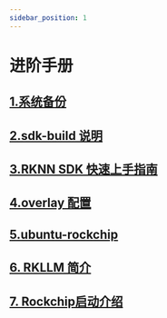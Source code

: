 ```yaml
---
sidebar_position: 1
---
```


# 进阶手册

## [1.系统备份](./advanced-manual/backup)

## [2.sdk-build 说明](./advanced-manual/sdk-build)

## [3.RKNN SDK 快速上手指南](./advanced-manual/rknn-sdk)

## [4.overlay 配置](./advanced-manual/overlay)

## [5.ubuntu-rockchip](./advanced-manual/ubuntu-rockchip)

## [6. RKLLM 简介](./advanced-manual/rknn-llm)

## [7. Rockchip启动介绍](./advanced-manual/rockchip-boot)
